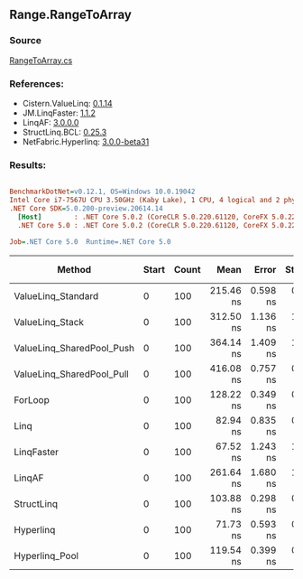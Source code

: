 ﻿## Range.RangeToArray

### Source
[RangeToArray.cs](../LinqBenchmarks/Range/RangeToArray.cs)

### References:
- Cistern.ValueLinq: [0.1.14](https://www.nuget.org/packages/Cistern.ValueLinq/0.1.14)
- JM.LinqFaster: [1.1.2](https://www.nuget.org/packages/JM.LinqFaster/1.1.2)
- LinqAF: [3.0.0.0](https://www.nuget.org/packages/LinqAF/3.0.0.0)
- StructLinq.BCL: [0.25.3](https://www.nuget.org/packages/StructLinq.BCL/0.25.3)
- NetFabric.Hyperlinq: [3.0.0-beta31](https://www.nuget.org/packages/NetFabric.Hyperlinq/3.0.0-beta31)

### Results:
``` ini

BenchmarkDotNet=v0.12.1, OS=Windows 10.0.19042
Intel Core i7-7567U CPU 3.50GHz (Kaby Lake), 1 CPU, 4 logical and 2 physical cores
.NET Core SDK=5.0.200-preview.20614.14
  [Host]        : .NET Core 5.0.2 (CoreCLR 5.0.220.61120, CoreFX 5.0.220.61120), X64 RyuJIT
  .NET Core 5.0 : .NET Core 5.0.2 (CoreCLR 5.0.220.61120, CoreFX 5.0.220.61120), X64 RyuJIT

Job=.NET Core 5.0  Runtime=.NET Core 5.0  

```
|                    Method | Start | Count |      Mean |    Error |   StdDev | Ratio |  Gen 0 | Gen 1 | Gen 2 | Allocated |
|-------------------------- |------ |------ |----------:|---------:|---------:|------:|-------:|------:|------:|----------:|
|        ValueLinq_Standard |     0 |   100 | 215.46 ns | 0.598 ns | 0.530 ns |  1.68 | 0.2027 |     - |     - |     424 B |
|           ValueLinq_Stack |     0 |   100 | 312.50 ns | 1.136 ns | 1.063 ns |  2.44 | 0.3171 |     - |     - |     664 B |
| ValueLinq_SharedPool_Push |     0 |   100 | 364.14 ns | 1.409 ns | 1.318 ns |  2.84 | 0.2027 |     - |     - |     424 B |
| ValueLinq_SharedPool_Pull |     0 |   100 | 416.08 ns | 0.757 ns | 0.632 ns |  3.25 | 0.2027 |     - |     - |     424 B |
|                   ForLoop |     0 |   100 | 128.22 ns | 0.349 ns | 0.291 ns |  1.00 | 0.2027 |     - |     - |     424 B |
|                      Linq |     0 |   100 |  82.94 ns | 0.835 ns | 0.697 ns |  0.65 | 0.2218 |     - |     - |     464 B |
|                LinqFaster |     0 |   100 |  67.52 ns | 1.243 ns | 1.102 ns |  0.53 | 0.2027 |     - |     - |     424 B |
|                    LinqAF |     0 |   100 | 261.64 ns | 1.680 ns | 1.489 ns |  2.04 | 0.2027 |     - |     - |     424 B |
|                StructLinq |     0 |   100 | 103.88 ns | 0.298 ns | 0.233 ns |  0.81 | 0.2027 |     - |     - |     424 B |
|                 Hyperlinq |     0 |   100 |  71.73 ns | 0.593 ns | 0.555 ns |  0.56 | 0.2027 |     - |     - |     424 B |
|            Hyperlinq_Pool |     0 |   100 | 119.54 ns | 0.399 ns | 0.354 ns |  0.93 | 0.0267 |     - |     - |      56 B |
